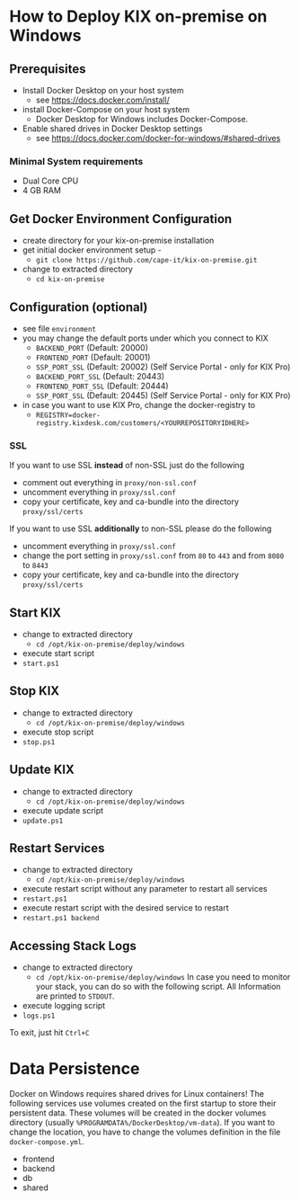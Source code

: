 # How to Deploy KIX on-premise on Windows

## Prerequisites
- Install Docker Desktop on your host system
  - see https://docs.docker.com/install/
- install Docker-Compose on your host system
  - Docker Desktop for Windows includes Docker-Compose.
- Enable shared drives in Docker Desktop settings
  - see https://docs.docker.com/docker-for-windows/#shared-drives

### Minimal System requirements
- Dual Core CPU
- 4 GB RAM

## Get Docker Environment Configuration
- create directory for your kix-on-premise installation
- get initial docker environment setup - 
  - `git clone https://github.com/cape-it/kix-on-premise.git`
- change to extracted directory
  - `cd kix-on-premise`

## Configuration (optional)
- see file `environment`
- you may change the default ports under which you connect to KIX
  - `BACKEND_PORT` (Default: 20000)
  - `FRONTEND_PORT` (Default: 20001)
  - `SSP_PORT_SSL` (Default: 20002) (Self Service Portal - only for KIX Pro)
  - `BACKEND_PORT_SSL` (Default: 20443)
  - `FRONTEND_PORT_SSL` (Default: 20444)
  - `SSP_PORT_SSL` (Default: 20445) (Self Service Portal - only for KIX Pro)
- in case you want to use KIX Pro, change the docker-registry to
  - `REGISTRY=docker-registry.kixdesk.com/customers/<YOURREPOSITORYIDHERE>`

### SSL
If you want to use SSL **instead** of non-SSL just do the following
- comment out everything in `proxy/non-ssl.conf`
- uncomment everything in `proxy/ssl.conf`
- copy your certificate, key and ca-bundle into the directory `proxy/ssl/certs`

If you want to use SSL **additionally** to non-SSL please do the following
- uncomment everything in `proxy/ssl.conf`
- change the port setting in `proxy/ssl.conf` from `80` to `443` and from `8080` to `8443`
- copy your certificate, key and ca-bundle into the directory `proxy/ssl/certs`


## Start KIX
- change to extracted directory
  - `cd /opt/kix-on-premise/deploy/windows`
- execute start script
 - `start.ps1`

## Stop KIX
- change to extracted directory
  - `cd /opt/kix-on-premise/deploy/windows`
- execute stop script
 - `stop.ps1`

## Update KIX
- change to extracted directory
  - `cd /opt/kix-on-premise/deploy/windows`
- execute update script
 - `update.ps1`

## Restart Services
- change to extracted directory
  - `cd /opt/kix-on-premise/deploy/windows`
- execute restart script without any parameter to restart all services
 - `restart.ps1`
- execute restart script with the desired service to restart
 - `restart.ps1 backend`

## Accessing Stack Logs
- change to extracted directory
  - `cd /opt/kix-on-premise/deploy/windows`
In case you need to monitor your stack, you can do so with the following script. All Information are printed to `STDOUT`.
- execute logging script
 - `logs.ps1`

To exit, just hit `Ctrl+C`

# Data Persistence
Docker on Windows requires shared drives for Linux containers!
The following services use volumes created on the first startup to store their persistent data. These volumes will be created in the docker volumes directory (usually `%PROGRAMDATA%/DockerDesktop/vm-data`). If you want to change the location, you have to change the volumes definition in the file `docker-compose.yml`.
- frontend
- backend
- db
- shared
